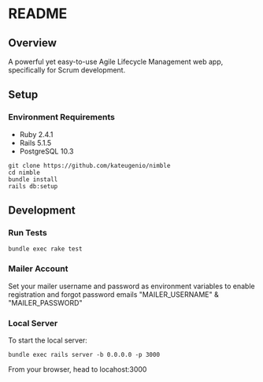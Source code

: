 # README

## Overview

A powerful yet easy-to-use Agile Lifecycle Management web app, specifically for Scrum development.

## Setup

### Environment Requirements
* Ruby 2.4.1
* Rails 5.1.5
* PostgreSQL 10.3
```
git clone https://github.com/kateugenio/nimble
cd nimble
bundle install
rails db:setup
```


## Development

### Run Tests
```
bundle exec rake test
```

### Mailer Account

Set your mailer username and password as environment variables to enable registration and forgot password emails
"MAILER_USERNAME" & "MAILER_PASSWORD"

### Local Server

To start the local server:
```
bundle exec rails server -b 0.0.0.0 -p 3000
````
From your browser, head to locahost:3000